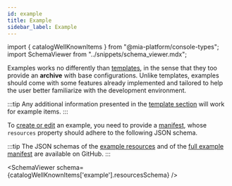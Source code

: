 ```yaml
---
id: example
title: Example
sidebar_label: Example
---
```


import { catalogWellKnownItems } from "@mia-platform/console-types";
import SchemaViewer from "../snippets/schema_viewer.mdx";

Examples works no differently than [templates](/products/software-catalog/items-manifest/template.md), in the sense that they too provide an **archive** with base configurations. Unlike templates, examples should come with some features already implemented and tailored to help the user better familiarize with the development environment.

:::tip
Any additional information presented in the [template section](/products/software-catalog/items-manifest/template.md) will work for example items.
:::

To [create or edit](/products/software-catalog/items-management/overview.md) an example, you need to provide a [manifest](/products/software-catalog/items-manifest/overview.md), whose `resources` property should adhere to the following JSON schema.

:::tip
The JSON schemas of the [example resources](https://raw.githubusercontent.com/mia-platform/console-sdk/refs/tags/%40mia-platform/console-types%400.39.2/packages/console-types/schemas/software-catalog/example.resources.schema.json) and of the [full example manifest](https://raw.githubusercontent.com/mia-platform/console-sdk/refs/tags/%40mia-platform/console-types%400.39.2/packages/console-types/schemas/software-catalog/example.manifest.schema.json) are available on GitHub.
:::

<SchemaViewer schema={catalogWellKnownItems['example'].resourcesSchema} />
